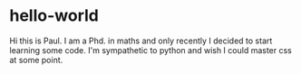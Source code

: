 # hello-world

Hi this is Paul. I am a Phd. in maths and only recently I decided to start learning some code. I'm sympathetic to python and wish I could master css at some point.
